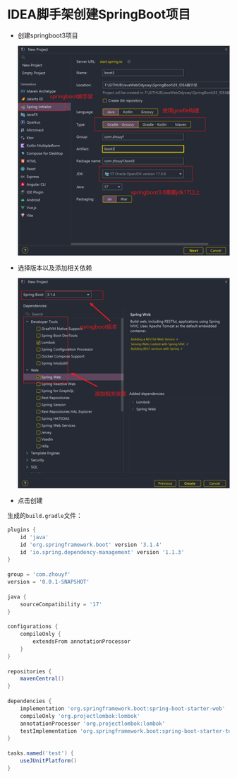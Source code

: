 # IDEA脚手架创建SpringBoot项目

- 创建springboot3项目

  <img src="assets/image-20231009122110957.png" alt="image-20231009122110957" style="zoom:67%;" />

- 选择版本以及添加相关依赖

  <img src="assets/image-20231009122241283.png" alt="image-20231009122241283" style="zoom:67%;" />

- 点击创建

生成的`build.gradle`文件：

```groovy
plugins {
	id 'java'
	id 'org.springframework.boot' version '3.1.4'
	id 'io.spring.dependency-management' version '1.1.3'
}

group = 'com.zhouyf'
version = '0.0.1-SNAPSHOT'

java {
	sourceCompatibility = '17'
}

configurations {
	compileOnly {
		extendsFrom annotationProcessor
	}
}

repositories {
	mavenCentral()
}

dependencies {
	implementation 'org.springframework.boot:spring-boot-starter-web'
	compileOnly 'org.projectlombok:lombok'
	annotationProcessor 'org.projectlombok:lombok'
	testImplementation 'org.springframework.boot:spring-boot-starter-test'
}

tasks.named('test') {
	useJUnitPlatform()
}
```


